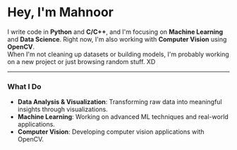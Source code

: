 # Hey, I'm Mahnoor 

I write code in **Python** and **C/C++**, and I'm focusing on **Machine Learning** and **Data Science**. Right now, I'm also working with **Computer Vision** using **OpenCV**.  
When I'm not cleaning up datasets or building models, I'm probably working on a new project or just browsing random stuff. XD

---

### What I Do
- **Data Analysis & Visualization**: Transforming raw data into meaningful insights through visualizations.
- **Machine Learning**: Working on advanced ML techniques and real-world applications.
- **Computer Vision**: Developing computer vision applications with OpenCV.

